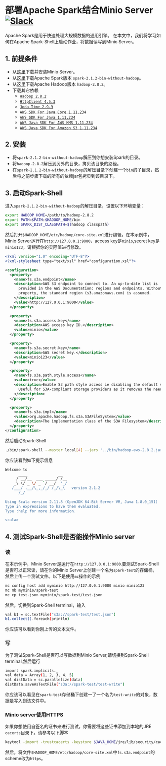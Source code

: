 # 部署Apache Spark结合Minio Server [![Slack](https://slack.minio.io/slack?type=svg)](https://slack.minio.io)

Apache Spark是用于快速处理大规模数据的通用引擎。 在本文中，我们将学习如何在Apache Spark-Shell上启动作业，将数据读写到Minio Server。

## 1. 前提条件

- 从[这里](http://docs.minio.io/docs/minio-quickstart-guide)下载并安装Minio Server。
- 从[这里](https://www.apache.org/dist/spark/spark-2.1.2/spark-2.1.2-bin-without-hadoop.tgz)下载Apache Spark版本 `spark-2.1.2-bin-without-hadoop`。
- 从[这里](https://www.apache.org/dist/hadoop/core/hadoop-2.8.2/hadoop-2.8.2.tar.gz)下载Apache Hadoop版本 `hadoop-2.8.2`。  
- 下载其它依赖
    - [`Hadoop 2.8.2`](https://mvnrepository.com/artifact/org.apache.hadoop/hadoop-aws/2.8.2)
    - [`HttpClient 4.5.3`](https://mvnrepository.com/artifact/org.apache.httpcomponents/httpclient/4.5.3)
    - [`Joda Time 2.9.9`](https://mvnrepository.com/artifact/joda-time/joda-time/2.9.9)
    - [`AWS SDK For Java Core 1.11.234`](https://mvnrepository.com/artifact/com.amazonaws/aws-java-sdk-core/1.11.234)
    - [`AWS SDK For Java 1.11.234`](https://mvnrepository.com/artifact/com.amazonaws/aws-java-sdk/1.11.234)
    - [`AWS Java SDK For AWS KMS 1.11.234`](http://mvnrepository.com/artifact/com.amazonaws/aws-java-sdk-kms/1.11.234)
    - [`AWS Java SDK For Amazon S3 1.11.234`](https://mvnrepository.com/artifact/com.amazonaws/aws-java-sdk-s3/1.11.234)

## 2. 安装

- 将`spark-2.1.2-bin-without-hadoop`解压到你想安装Spark的目录。
- 将`hadoop-2.8.2`解压到另外的目录，拷贝该目录的路径。
- 在`spark-2.1.2-bin-without-hadoop`的解压目录下创建一个`bin`的子目录，然后将之前步骤下载的所有的依赖jar包拷贝到该目录下。

## 3. 启动Spark-Shell

进入`spark-2.1.2-bin-without-hadoop`的解压目录，设置以下环境变量：

```sh
export HADOOP_HOME=/path/to/hadoop-2.8.2
export PATH=$PATH:$HADOOP_HOME/bin
export SPARK_DIST_CLASSPATH=$(hadoop classpath)
```

然后打开`$HADOOP_HOME/etc/hadoop/core-site.xml`进行编辑。在本示例中，Minio Server运行在`http://127.0.0.1:9000`，access key是`minio`,secret key是`minio123`，请根据你的实际值进行修改。


```xml
<?xml version="1.0" encoding="UTF-8"?>
<?xml-stylesheet type="text/xsl" href="configuration.xsl"?>

<configuration>
  <property>
    <name>fs.s3a.endpoint</name>
    <description>AWS S3 endpoint to connect to. An up-to-date list is
      provided in the AWS Documentation: regions and endpoints. Without this
      property, the standard region (s3.amazonaws.com) is assumed.
    </description>
    <value>http://127.0.0.1:9000</value>
  </property>

  <property>
    <name>fs.s3a.access.key</name>
    <description>AWS access key ID.</description>
    <value>minio</value>
  </property>

  <property>
    <name>fs.s3a.secret.key</name>
    <description>AWS secret key.</description>
    <value>minio123</value>
  </property>

  <property>
    <name>fs.s3a.path.style.access</name>
    <value>true</value>
    <description>Enable S3 path style access ie disabling the default virtual hosting behaviour.
      Useful for S3A-compliant storage providers as it removes the need to set up DNS for virtual hosting.
    </description>
  </property>

  <property>
    <name>fs.s3a.impl</name>
    <value>org.apache.hadoop.fs.s3a.S3AFileSystem</value>
    <description>The implementation class of the S3A Filesystem</description>
  </property>
</configuration>

```

然后启动Spark-Shell

```sh
./bin/spark-shell --master local[4] --jars "../bin/hadoop-aws-2.8.2.jar,../bin/httpclient-4.5.3.jar,../bin/aws-java-sdk-core-1.11.234.jar,../bin/aws-java-sdk-kms-1.11.234.jar,../bin/aws-java-sdk-1.11.234.jar,../bin/aws-java-sdk-s3-1.11.234.jar,../bin/joda-time-2.9.9.jar"
```

你应该看到如下提示信息

```sh
Welcome to
      ____              __
     / __/__  ___ _____/ /__
    _\ \/ _ \/ _ `/ __/  '_/
   /___/ .__/\_,_/_/ /_/\_\   version 2.1.2
      /_/
         
Using Scala version 2.11.8 (OpenJDK 64-Bit Server VM, Java 1.8.0_151)
Type in expressions to have them evaluated.
Type :help for more information.

scala> 
```

## 4. 测试Spark-Shell是否能操作Minio server

### 读

在本示例中，Minio Server是运行在`http://127.0.0.1:9000`.要测试Spark-Shell是否可以正常读，请在你的Minio Server上创建一个名为`spark-test`的存储桶，然后上传一个测试文件。以下是使用`mc`操作的示例

```sh
mc config host add myminio http://127.0.0.1:9000 minio minio123
mc mb myminio/spark-test
mc cp test.json myminio/spark-test/test.json
```

然后，切换到Spark-Shell terminal，输入

```sh
val b1 = sc.textFile("s3a://spark-test/test.json")
b1.collect().foreach(println)
```

你应该可以看到你刚上传的文本文件。

### 写

为了测试Spark-Shell是否可以写数据到Minio Server,请切换到Spark-Shell terminal,然后运行

```sh
import spark.implicits._
val data = Array(1, 2, 3, 4, 5)
val distData = sc.parallelize(data)
distData.saveAsTextFile("s3a://spark-test/test-write")
```

你应该可以看见在`spark-test`存储桶下创建一了一个名为`test-write`的对象，数据是写入到该文件中。

### Minio server使用HTTPS

如果你想使用自签名的证书来进行测试，你需要将这些证书添加到本地的JRE `cacerts`目录下。请参考以下脚本

```sh
keytool -import -trustcacerts -keystore $JAVA_HOME/jre/lib/security/cacerts -storepass changeit -noprompt -alias mycert -file /home/username/.minio/certs/public.crt
```

然后，将文件`$HADOOP_HOME/etc/hadoop/core-site.xml`中`fs.s3a.endpoint`的scheme改为`https`。